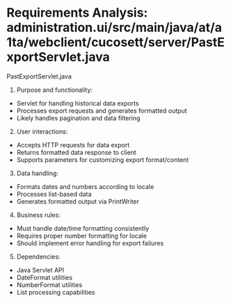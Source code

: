 # Requirements Analysis: administration.ui/src/main/java/at/a1ta/webclient/cucosett/server/PastExportServlet.java

PastExportServlet.java
1. Purpose and functionality:
- Servlet for handling historical data exports
- Processes export requests and generates formatted output
- Likely handles pagination and data filtering

2. User interactions:
- Accepts HTTP requests for data export
- Returns formatted data response to client
- Supports parameters for customizing export format/content

3. Data handling:
- Formats dates and numbers according to locale
- Processes list-based data
- Generates formatted output via PrintWriter

4. Business rules:
- Must handle date/time formatting consistently
- Requires proper number formatting for locale
- Should implement error handling for export failures

5. Dependencies:
- Java Servlet API
- DateFormat utilities
- NumberFormat utilities
- List processing capabilities
